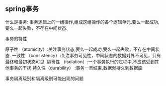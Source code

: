 ## spring事务 

什么是事务: 
事务逻辑上的一组操作,组成这组操作的各个逻辑单元,要么一起成功,要么一起失败，不存在中间状态.

事务的特性

原子性 （atomicity）:关注事务状态,要么一起成功,要么一起失败，不存在中间状态. 
一致性 （consistency）:关注事务可见性，中间状态的数据对外不可见，只有最终和最初状态可见. 
隔离性 （isolation）:一个事务执行的过程中,不应该受到其他事务的干扰 
持久性（durability） :事务一旦结束,数据就持久到数据库



事务隔离级别和隔离级别可能出现的问题

 



